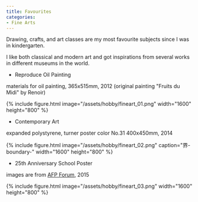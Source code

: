 ```yaml
---
title: Favourites
categories:
- Fine Arts
---
```


Drawing, crafts, and art classes are my most favourite subjects since I was in kindergarten.

<!-- more -->

I like both classical and modern art and got inspirations from several works in different museums in the world.

* Reproduce Oil Painting

materials for oil painting, 365x515mm, 2012 (original painting "Fruits du Midi" by Renoir)

{% include figure.html image="/assets/hobby/fineart_01.png" width="1600" height="800"  %}


* Contemporary Art

expanded polystyrene, turner poster color No.31 400x450mm, 2014

{% include figure.html image="/assets/hobby/fineart_02.png" caption="界-boundary-"  width="1600" height="800"  %}


* 25th Anniversary School Poster

images are from [AFP Forum](https://www.afpforum.com/AFPForum/Search/Results.aspx?smd=9&mui=1&pki=3&fto=1&cck=a1aff2&ihp=1), 2015

{% include figure.html image="/assets/hobby/fineart_03.png" width="1600" height="800"  %}
